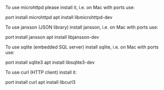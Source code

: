 To use microhttpd please install it, i.e. on Mac with ports use:

   port install microhttpd
   apt install libmicrohttpd-dev

To use jansson (JSON library) install jansson, i.e. on Mac with ports use:

   port install jansson
   apt install libjansson-dev

To use sqlite (embedded SQL server) install sqlite, i.e. on Mac with ports use:

   port install sqlite3
   apt install libsqlite3-dev

To use curl (HTTP client) install it:

   port install curl
   apt install libcurl3
